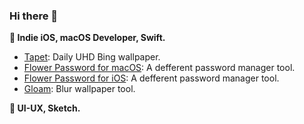### Hi there 👋

**🔨 Indie iOS, macOS Developer, Swift.**

* [Tapet](https://apps.apple.com/us/app/id1573715683): Daily UHD Bing wallpaper.
* [Flower Password for macOS](https://apps.apple.com/us/app/id1375291184): A defferent password manager tool.
* [Flower Password for iOS](https://apps.apple.com/us/app/id1546535232): A defferent password manager tool.
* [Gloam](https://apps.apple.com/us/app/id1569947188): Blur wallpaper tool.

**💎 UI-UX, Sketch.**

<!--
**KiligWYu/KiligWYu** is a ✨ _special_ ✨ repository because its `README.md` (this file) appears on your GitHub profile.

Here are some ideas to get you started:

- 🔭 I’m currently working on ...
- 🌱 I’m currently learning ...
- 👯 I’m looking to collaborate on ...
- 🤔 I’m looking for help with ...
- 💬 Ask me about ...
- 📫 How to reach me: ...
- 😄 Pronouns: ...
- ⚡ Fun fact: ...
-->
